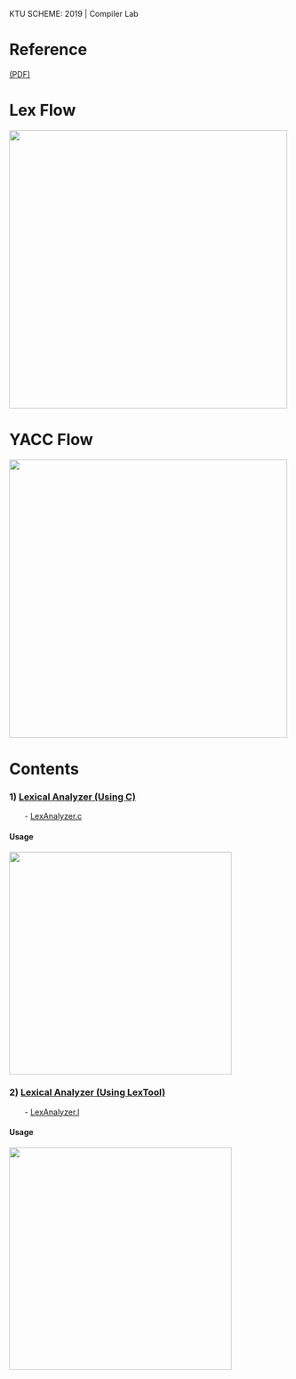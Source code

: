 KTU SCHEME: 2019 | Compiler Lab

# Reference
<a href="https://github.com/ShunKaidou/S7-CompilerLab-KTU/files/13127115/lex.Tutorial.pdf" target="_blank">(PDF)</a>

# Lex Flow
<img src="https://github.com/ShunKaidou/S7-CompilerLab-KTU/assets/81925773/899fad95-fd07-47a5-b954-64138a31721a" width="500">

# YACC Flow
<img src="https://github.com/ShunKaidou/S7-CompilerLab-KTU/assets/81925773/4db3d079-ab93-4c55-b678-d28da483b94d" width="500">

# Contents

### 1) [Lexical Analyzer (Using C)](/1.%20Lexical%20Analyzer%20(Using%20C))
&nbsp;&nbsp;&nbsp;&nbsp;&nbsp;&nbsp; - [LexAnalyzer.c](/1.%20Lexical%20Analyzer%20(Using%20C)/LexAnalyzer.c)
#### Usage
<img src="https://github.com/ShunKaidou/S7-CompilerLab-KTU/assets/81925773/31d81f3b-10a9-4418-b2bd-1b66844af712" width="400">

### 2) [Lexical Analyzer (Using LexTool)](/2.%20Lexical%20Analyzer%20(Using%20LexTool))
&nbsp;&nbsp;&nbsp;&nbsp;&nbsp;&nbsp; - [LexAnalyzer.l](/2.%20Lexical%20Analyzer%20(Using%20LexTool)/LexAnalyzer.l)
#### Usage
<img src="https://github.com/ShunKaidou/S7-CompilerLab-KTU/assets/81925773/03fc3583-b508-41b8-aa52-1803ccf80b0c" width="400">
